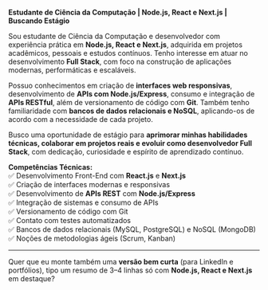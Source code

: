 
**Estudante de Ciência da Computação | Node.js, React e Next.js | Buscando Estágio**

Sou estudante de Ciência da Computação e desenvolvedor com experiência prática em **Node.js, React e Next.js**, adquirida em projetos acadêmicos, pessoais e estudos contínuos. Tenho interesse em atuar no desenvolvimento **Full Stack**, com foco na construção de aplicações modernas, performáticas e escaláveis.

Possuo conhecimentos em criação de **interfaces web responsivas**, desenvolvimento de **APIs com Node.js/Express**, consumo e integração de **APIs RESTful**, além de versionamento de código com **Git**. Também tenho familiaridade com **bancos de dados relacionais e NoSQL**, aplicando-os de acordo com a necessidade de cada projeto.

Busco uma oportunidade de estágio para **aprimorar minhas habilidades técnicas, colaborar em projetos reais e evoluir como desenvolvedor Full Stack**, com dedicação, curiosidade e espírito de aprendizado contínuo.

**Competências Técnicas:**\
✅ Desenvolvimento Front-End com **React.js** e **Next.js**\
✅ Criação de interfaces modernas e responsivas\
✅ Desenvolvimento de **APIs REST** com **Node.js/Express**\
✅ Integração de sistemas e consumo de APIs\
✅ Versionamento de código com Git\
✅ Contato com testes automatizados\
✅ Bancos de dados relacionais (MySQL, PostgreSQL) e NoSQL (MongoDB)\
✅ Noções de metodologias ágeis (Scrum, Kanban)

---

Quer que eu monte também uma **versão bem curta** (para LinkedIn e portfólios), tipo um resumo de 3–4 linhas só com **Node.js, React e Next.js** em destaque?
